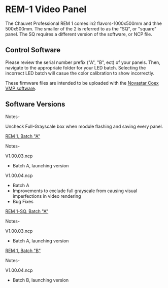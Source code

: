 # REM-1 Video Panel

The Chauvet Professional REM 1 comes in2 flavors-1000x500mm and thhe 500x500mm. The smaller of the 2 is referred to as the "SQ", or "square" panel. The SQ requires a different version of the software, or NCP file.

## Control Software

Please review the serial number prefix ("A", "B", ect) of your panels. Then, navigate to the appropriate folder for your LED batch. Selecting the incorrect LED batch will casue the color calibration to show incorrectly.

These firmware files are intended to be uploaded with the [Novastar Coex VMP software](https://www.novastar.tech/downloads/).

## Software Versions

Notes-

Uncheck Full-Grayscale box when module flashing and saving every panel.

[REM 1, Batch "A"](https://github.com/Chauvet-Pro/REM-1/blob/main/NCP_Files/REM1_NCP_file_BatchA_V1.00.03.ncp)

Notes-

V1.00.03.ncp
- Batch A, launching version

V1.00.04.ncp
- Batch A
- Improvements to exclude full grayscale from causing visual imperfections in  video rendering
- Bug Fixes

[REM 1-SQ, Batch "A"](https://github.com/Chauvet-Pro/REM-1/blob/main/NCP_Files/REM1_NCP_file_BatchA_V1.00.03.ncp)

Notes-

V1.00.03.ncp
- Batch A, launching version

[REM  1, Batch "B"]()

Notes-

V1.00.04.ncp
- Batch B, launching version
